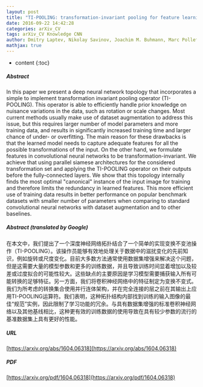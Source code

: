 ```yaml
---
layout: post
title: "TI-POOLING: transformation-invariant pooling for feature learning in Convolutional Neural Networks"
date: 2016-09-22 14:42:28
categories: arXiv_CV
tags: arXiv_CV Knowledge CNN
author: Dmitry Laptev, Nikolay Savinov, Joachim M. Buhmann, Marc Pollefeys
mathjax: true
---
```


* content
{:toc}

##### Abstract
In this paper we present a deep neural network topology that incorporates a simple to implement transformation invariant pooling operator (TI-POOLING). This operator is able to efficiently handle prior knowledge on nuisance variations in the data, such as rotation or scale changes. Most current methods usually make use of dataset augmentation to address this issue, but this requires larger number of model parameters and more training data, and results in significantly increased training time and larger chance of under- or overfitting. The main reason for these drawbacks is that the learned model needs to capture adequate features for all the possible transformations of the input. On the other hand, we formulate features in convolutional neural networks to be transformation-invariant. We achieve that using parallel siamese architectures for the considered transformation set and applying the TI-POOLING operator on their outputs before the fully-connected layers. We show that this topology internally finds the most optimal "canonical" instance of the input image for training and therefore limits the redundancy in learned features. This more efficient use of training data results in better performance on popular benchmark datasets with smaller number of parameters when comparing to standard convolutional neural networks with dataset augmentation and to other baselines.

##### Abstract (translated by Google)
在本文中，我们提出了一个深度神经网络拓扑结合了一个简单的实现变换不变池操作（TI-POOLING）。该操作员能够有效地处理关于数据中的滋扰变化的先前知识，例如旋转或尺度变化。目前大多数方法通常使用数据集增强来解决这个问题，但是这需要大量的模型参数和更多的训练数据，并且导致训练时间显着增加以及较差或过度拟合的可能性较大。这些缺点的主要原因是学习模型需要捕获输入所有可能转换的足够特征。另一方面，我们将卷积神经网络中的特征制定为变换不变式。我们为所考虑的转换集合使用并行连体架构，并在完全连接的层之前在其输出上应用TI-POOLING运算符。我们表明，这种拓扑结构内部找到训练的输入图像的最佳“规范”实例，因此限制了学习功能的冗余。与具有数据集增强的标准卷积神经网络以及其他基线相比，这种更有效的训练数据的使用导致在具有较少参数的流行的基准数据集上具有更好的性能。

##### URL
[https://arxiv.org/abs/1604.06318](https://arxiv.org/abs/1604.06318)

##### PDF
[https://arxiv.org/pdf/1604.06318](https://arxiv.org/pdf/1604.06318)

